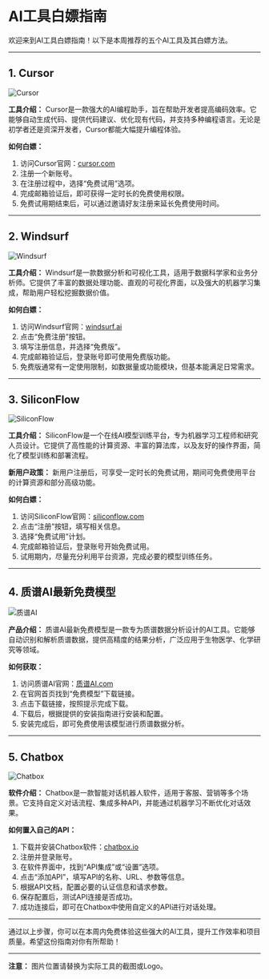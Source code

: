
# AI工具白嫖指南

欢迎来到AI工具白嫖指南！以下是本周推荐的五个AI工具及其白嫖方法。

---

## 1. Cursor

![Cursor](https://via.placeholder.com/150)

**工具介绍：**
Cursor是一款强大的AI编程助手，旨在帮助开发者提高编码效率。它能够自动生成代码、提供代码建议、优化现有代码，并支持多种编程语言。无论是初学者还是资深开发者，Cursor都能大幅提升编程体验。

**如何白嫖：**
1. 访问Cursor官网：[cursor.com](https://www.cursor.com/)
2. 注册一个新账号。
3. 在注册过程中，选择“免费试用”选项。
4. 完成邮箱验证后，即可获得一定时长的免费使用权限。
5. 免费试用期结束后，可以通过邀请好友注册来延长免费使用时间。

---

## 2. Windsurf

![Windsurf](https://via.placeholder.com/150)

**工具介绍：**
Windsurf是一款数据分析和可视化工具，适用于数据科学家和业务分析师。它提供了丰富的数据处理功能、直观的可视化界面，以及强大的机器学习集成，帮助用户轻松挖掘数据价值。

**如何白嫖：**
1. 访问Windsurf官网：[windsurf.ai](https://windsurf.ai)
2. 点击“免费注册”按钮。
3. 填写注册信息，并选择“免费版”。
4. 完成邮箱验证后，登录账号即可使用免费版功能。
5. 免费版通常有一定使用限制，如数据量或功能模块，但基本能满足日常需求。

---

## 3. SiliconFlow

![SiliconFlow](https://via.placeholder.com/150)

**工具介绍：**
SiliconFlow是一个在线AI模型训练平台，专为机器学习工程师和研究人员设计。它提供了高性能的计算资源、丰富的算法库，以及友好的操作界面，简化了模型训练和部署流程。

**新用户政策：**
新用户注册后，可享受一定时长的免费试用，期间可免费使用平台的计算资源和部分高级功能。

**如何白嫖：**
1. 访问SiliconFlow官网：[siliconflow.com](https://siliconflow.com)
2. 点击“注册”按钮，填写相关信息。
3. 选择“免费试用”计划。
4. 完成邮箱验证后，登录账号开始免费试用。
5. 试用期内，尽量充分利用平台资源，完成必要的模型训练任务。

---

## 4. 质谱AI最新免费模型

![质谱AI](https://via.placeholder.com/150)

**产品介绍：**
质谱AI最新免费模型是一款专为质谱数据分析设计的AI工具。它能够自动识别和解析质谱数据，提供高精度的结果分析，广泛应用于生物医学、化学研究等领域。

**如何获取：**
1. 访问质谱AI官网：[质谱AI.com](https://质谱AI.com)
2. 在官网首页找到“免费模型”下载链接。
3. 点击下载链接，按照提示完成下载。
4. 下载后，根据提供的安装指南进行安装和配置。
5. 安装完成后，即可免费使用该模型进行质谱数据分析。

---

## 5. Chatbox

![Chatbox](https://via.placeholder.com/150)

**软件介绍：**
Chatbox是一款智能对话机器人软件，适用于客服、营销等多个场景。它支持自定义对话流程、集成多种API，并能通过机器学习不断优化对话效果。

**如何置入自己的API：**
1. 下载并安装Chatbox软件：[chatbox.io](https://chatbox.io)
2. 注册并登录账号。
3. 在软件界面中，找到“API集成”或“设置”选项。
4. 点击“添加API”，填写API的名称、URL、参数等信息。
5. 根据API文档，配置必要的认证信息和请求参数。
6. 保存配置后，测试API连接是否成功。
7. 成功连接后，即可在Chatbox中使用自定义的API进行对话处理。

---

通过以上步骤，你可以在本周内免费体验这些强大的AI工具，提升工作效率和项目质量。希望这份指南对你有所帮助！

---

**注意：** 图片位置请替换为实际工具的截图或Logo。

